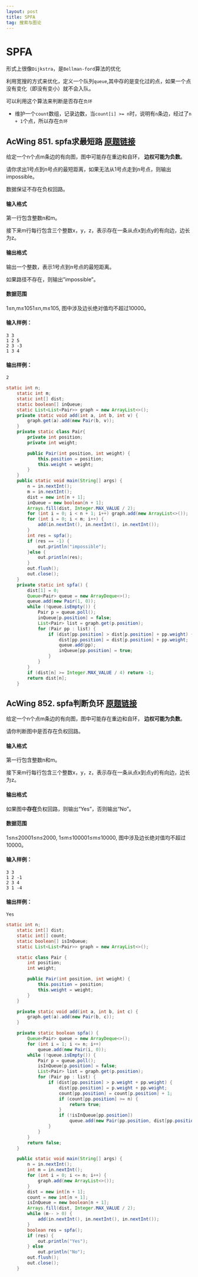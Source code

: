 ```yaml
---
layout: post
title: SPFA
tag: 搜索与图论
---
```


# SPFA

形式上很像`Dijkstra`，是`Bellman-ford`算法的优化

利用宽搜的方式来优化，定义一个队列`queue`,其中存的是变化过的点，如果一个点没有变化（即没有变小）就不会入队。

可以利用这个算法来判断是否存在`负环`

- 维护一个`count`数组，记录边数，当`count[i] >= n`时，说明有`n`条边，经过了`n + 1`个点，所以存在`负环`



## AcWing 851. spfa求最短路   [原题链接](https://www.acwing.com/problem/content/853/)

给定一个n个点m条边的有向图，图中可能存在重边和自环， **边权可能为负数**。

请你求出1号点到n号点的最短距离，如果无法从1号点走到n号点，则输出impossible。

数据保证不存在负权回路。

#### 输入格式

第一行包含整数n和m。

接下来m行每行包含三个整数x，y，z，表示存在一条从点x到点y的有向边，边长为z。

#### 输出格式

输出一个整数，表示1号点到n号点的最短距离。

如果路径不存在，则输出”impossible”。

#### 数据范围

1≤n,m≤1051≤n,m≤105,
图中涉及边长绝对值均不超过10000。

#### 输入样例：

```
3 3
1 2 5
2 3 -3
1 3 4
```

#### 输出样例：

```
2
```

```java
static int n;
    static int m;
    static int[] dist;
    static boolean[] inQueue;
    static List<List<Pair>> graph = new ArrayList<>();
    private static void add(int a, int b, int v) {
        graph.get(a).add(new Pair(b, v));
    }
    private static class Pair{
        private int position;
        private int weight;

        public Pair(int position, int weight) {
            this.position = position;
            this.weight = weight;
        }
    }
    public static void main(String[] args) {
        n = in.nextInt();
        m = in.nextInt();
        dist = new int[n + 1];
        inQueue = new boolean[n + 1];
        Arrays.fill(dist, Integer.MAX_VALUE / 2);
        for (int i = 0; i < n + 1; i++) graph.add(new ArrayList<>());
        for (int i = 0; i < m; i++) {
            add(in.nextInt(), in.nextInt(), in.nextInt());
        }
        int res = spfa();
        if (res == -1) {
            out.println("impossible");
        }else {
            out.println(res);
        }
        out.flush();
        out.close();
    }
    private static int spfa() {
        dist[1] = 0;
        Queue<Pair> queue = new ArrayDeque<>();
        queue.add(new Pair(1, 0));
        while (!queue.isEmpty()) {
            Pair p = queue.poll();
            inQueue[p.position] = false;
            List<Pair> list = graph.get(p.position);
            for (Pair pp : list) {
                if (dist[pp.position] > dist[p.position] + pp.weight) {
                    dist[pp.position] = dist[p.position] + pp.weight;
                    queue.add(pp);
                    inQueue[pp.position] = true;
                }
            }
        }
        if (dist[n] >= Integer.MAX_VALUE / 4) return -1;
        return dist[n];
    }
```

## AcWing 852. spfa判断负环   [原题链接](https://www.acwing.com/problem/content/854/)

给定一个n个点m条边的有向图，图中可能存在重边和自环， **边权可能为负数**。

请你判断图中是否存在负权回路。

#### 输入格式

第一行包含整数n和m。

接下来m行每行包含三个整数x，y，z，表示存在一条从点x到点y的有向边，边长为z。

#### 输出格式

如果图中**存在**负权回路，则输出“Yes”，否则输出“No”。

#### 数据范围

1≤n≤20001≤n≤2000,
1≤m≤100001≤m≤10000,
图中涉及边长绝对值均不超过10000。

#### 输入样例：

```
3 3
1 2 -1
2 3 4
3 1 -4
```

#### 输出样例：

```
Yes
```

```java
static int n;
    static int[] dist;
    static int[] count;
    static boolean[] isInQueue;
    static List<List<Pair>> graph = new ArrayList<>();

    static class Pair {
        int position;
        int weight;

        public Pair(int position, int weight) {
            this.position = position;
            this.weight = weight;
        }
    }

    private static void add(int a, int b, int c) {
        graph.get(a).add(new Pair(b, c));
    }

    private static boolean spfa() {
        Queue<Pair> queue = new ArrayDeque<>();
        for (int i = 1; i <= n; i++)
            queue.add(new Pair(i, 0));
        while (!queue.isEmpty()) {
            Pair p = queue.poll();
            isInQueue[p.position] = false;
            List<Pair> list = graph.get(p.position);
            for (Pair pp : list) {
                if (dist[pp.position] > p.weight + pp.weight) {
                    dist[pp.position] = p.weight + pp.weight;
                    count[pp.position] = count[p.position] + 1;
                    if (count[pp.position] >= n) {
                        return true;
                    }
                    if (!isInQueue[pp.position])
                        queue.add(new Pair(pp.position, dist[pp.position]));
                }
            }
        }
        return false;
    }

    public static void main(String[] args) {
        n = in.nextInt();
        int m = in.nextInt();
        for (int i = 0; i <= n; i++) {
            graph.add(new ArrayList<>());
        }
        dist = new int[n + 1];
        count = new int[n + 1];
        isInQueue = new boolean[n + 1];
        Arrays.fill(dist, Integer.MAX_VALUE / 2);
        while (m-- > 0) {
            add(in.nextInt(), in.nextInt(), in.nextInt());
        }
        boolean res = spfa();
        if (res) {
            out.println("Yes");
        } else
            out.println("No");
        out.flush();
        out.close();
    }
```

